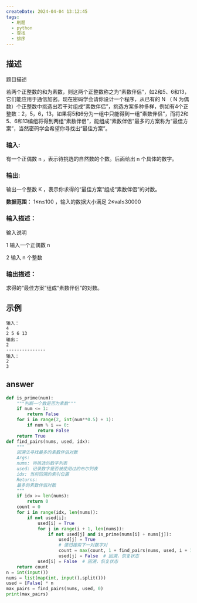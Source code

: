 ```yaml
---
createDate: 2024-04-04 13:12:45
tags:
  - 刷题
  - python
  - 查找
  - 排序
---
```

## 描述

题目描述

若两个正整数的和为素数，则这两个正整数称之为“素数伴侣”，如2和5、6和13，它们能应用于通信加密。现在密码学会请你设计一个程序，从已有的 N （ N 为偶数）个正整数中挑选出若干对组成“素数伴侣”，挑选方案多种多样，例如有4个正整数：2，5，6，13，如果将5和6分为一组中只能得到一组“素数伴侣”，而将2和5、6和13编组将得到两组“素数伴侣”，能组成“素数伴侣”最多的方案称为“最佳方案”，当然密码学会希望你寻找出“最佳方案”。

### 输入:

有一个正偶数 n ，表示待挑选的自然数的个数。后面给出 n 个具体的数字。

### 输出:

输出一个整数 K ，表示你求得的“最佳方案”组成“素数伴侣”的对数。

**数据范围：**  1≤n≤100  ，输入的数据大小满足 2≤val≤30000

### 输入描述：

输入说明

1 输入一个正偶数 n

2 输入 n 个整数

### 输出描述：

求得的“最佳方案”组成“素数伴侣”的对数。

## 示例
```0
输入：
4
2 5 6 13
输出：
2
---------------
输入：
2
3 
```

## answer
```python
def is_prime(num):
    """判断一个数是否为素数"""
    if num <= 1:
        return False
    for i in range(2, int(num**0.5) + 1):
        if num % i == 0:
            return False
    return True
def find_pairs(nums, used, idx):
    """
    回溯法寻找最多的素数伴侣对数
    Args:
    nums: 待挑选的数字列表
    used: 记录数字是否被使用过的布尔列表
    idx: 当前回溯的索引位置
    Returns:
    最多的素数伴侣对数
    """
    if idx >= len(nums):
        return 0
    count = 0
    for i in range(idx, len(nums)):
        if not used[i]:
            used[i] = True
            for j in range(i + 1, len(nums)):
                if not used[j] and is_prime(nums[i] + nums[j]):
                    used[j] = True
                    # 递归搜索下一对数字对
                    count = max(count, 1 + find_pairs(nums, used, i + 1))
                    used[j] = False  # 回溯，恢复状态
            used[i] = False  # 回溯，恢复状态
    return count
n = int(input())
nums = list(map(int, input().split()))
used = [False] * n
max_pairs = find_pairs(nums, used, 0)
print(max_pairs)
```
